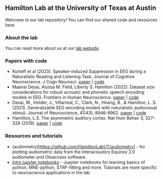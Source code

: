 ## Hamilton Lab at the University of Texas at Austin

Welcome  to our lab repository! You can find our shared code and resources here.

### About the lab
You can read more about us at our [lab website](https://slhs.utexas.edu/research/hamilton-lab).

### Papers with code
* Kurteff et al (2023). Speaker-induced Suppression in EEG during a Naturalistic Reading and Listening Task. Journal of Cognitive Neuroscience. J Cogn Neurosci. [paper](https://doi.org/10.1162/jocn_a_02037) | [code](https://github.com/HamiltonLabUT/speaker_induced_suppression_EEG)
* Maansi Desai, Alyssa M. Field, Liberty S. Hamilton (2022). Dataset size considerations for robust acoustic and phonetic speech encoding models in EEG. Frontiers in Human Neuroscience. [paper](https://doi.org/10.3389/fnhum.2022.1001171) | [code](https://github.com/HamiltonLabUT/dataset-size-considerations)
* Desai, M., Holder, J., Villarreal, C., Clark, N., Hoang, B., & Hamilton, L. S. (2021). Generalizable EEG encoding models with naturalistic audiovisual stimuli. Journal of Neuroscience, 41(43), 8946-8962. [paper](https://doi.org/10.1523/JNEUROSCI.2891-20.2021) | [code](https://github.com/HamiltonLabUT/generalizable_EEG_manuscript)
* Hamilton, L.S. The asymmetric auditory cortex. Nat Hum Behav 3, 327–328 (2019). [paper](https://doi.org/10.1038/s41562-019-0582-x) | [code](https://github.com/HamiltonLabUT/AsymmetricNewsAndViews)

### Resources and tutorials
* (audiometry)[https://github.com/HamiltonLabUT/audiometry] - for plotting audiometric data from the Interacoustics Equinox 2.0 audiometer and Otoaccess software.
* [Intro jupyter notebooks](https://github.com/HamiltonLabUT/lab_intro_notebooks) - Jupyter notebooks for learning basics of python, MNE-python, STRF-fitting and more. Tutorials are more specific to neuroscience applications in the lab.
